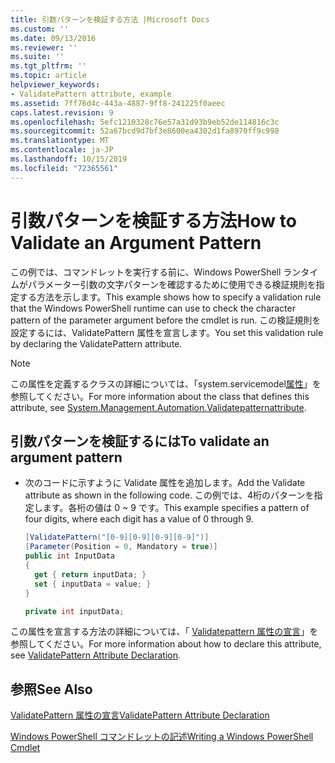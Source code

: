 ```yaml
---
title: 引数パターンを検証する方法 |Microsoft Docs
ms.custom: ''
ms.date: 09/13/2016
ms.reviewer: ''
ms.suite: ''
ms.tgt_pltfrm: ''
ms.topic: article
helpviewer_keywords:
- ValidatePattern attribute, example
ms.assetid: 7ff76d4c-443a-4887-9ff8-241225f0aeec
caps.latest.revision: 9
ms.openlocfilehash: 5efc1210328c76e57a31d93b9eb52de114816c3c
ms.sourcegitcommit: 52a67bcd9d7bf3e8600ea4302d1fa8970ff9c998
ms.translationtype: MT
ms.contentlocale: ja-JP
ms.lasthandoff: 10/15/2019
ms.locfileid: "72365561"
---
```

# <a name="how-to-validate-an-argument-pattern"></a><span data-ttu-id="c6348-102">引数パターンを検証する方法</span><span class="sxs-lookup"><span data-stu-id="c6348-102">How to Validate an Argument Pattern</span></span>

<span data-ttu-id="c6348-103">この例では、コマンドレットを実行する前に、Windows PowerShell ランタイムがパラメーター引数の文字パターンを確認するために使用できる検証規則を指定する方法を示します。</span><span class="sxs-lookup"><span data-stu-id="c6348-103">This example shows how to specify a validation rule that the Windows PowerShell runtime can use to check the character pattern of the parameter argument before the cmdlet is run.</span></span> <span data-ttu-id="c6348-104">この検証規則を設定するには、ValidatePattern 属性を宣言します。</span><span class="sxs-lookup"><span data-stu-id="c6348-104">You set this validation rule by declaring the ValidatePattern attribute.</span></span>

> [!NOTE]
> <span data-ttu-id="c6348-105">この属性を定義するクラスの詳細については、「system.servicemodel[属性](/dotnet/api/System.Management.Automation.ValidatePatternAttribute)」を参照してください。</span><span class="sxs-lookup"><span data-stu-id="c6348-105">For more information about the class that defines this attribute, see [System.Management.Automation.Validatepatternattribute](/dotnet/api/System.Management.Automation.ValidatePatternAttribute).</span></span>

## <a name="to-validate-an-argument-pattern"></a><span data-ttu-id="c6348-106">引数パターンを検証するには</span><span class="sxs-lookup"><span data-stu-id="c6348-106">To validate an argument pattern</span></span>

- <span data-ttu-id="c6348-107">次のコードに示すように Validate 属性を追加します。</span><span class="sxs-lookup"><span data-stu-id="c6348-107">Add the Validate attribute as shown in the following code.</span></span> <span data-ttu-id="c6348-108">この例では、4桁のパターンを指定します。各桁の値は 0 ~ 9 です。</span><span class="sxs-lookup"><span data-stu-id="c6348-108">This example specifies a pattern of four digits, where each digit has a value of 0 through 9.</span></span>

    ```csharp
    [ValidatePattern("[0-9][0-9][0-9][0-9]")]
    [Parameter(Position = 0, Mandatory = true)]
    public int InputData
    {
      get { return inputData; }
      set { inputData = value; }
    }

    private int inputData;
    ```

<span data-ttu-id="c6348-109">この属性を宣言する方法の詳細については、「 [Validatepattern 属性の宣言](./validatepattern-attribute-declaration.md)」を参照してください。</span><span class="sxs-lookup"><span data-stu-id="c6348-109">For more information about how to declare this attribute, see [ValidatePattern Attribute Declaration](./validatepattern-attribute-declaration.md).</span></span>

## <a name="see-also"></a><span data-ttu-id="c6348-110">参照</span><span class="sxs-lookup"><span data-stu-id="c6348-110">See Also</span></span>

[<span data-ttu-id="c6348-111">ValidatePattern 属性の宣言</span><span class="sxs-lookup"><span data-stu-id="c6348-111">ValidatePattern Attribute Declaration</span></span>](./validatepattern-attribute-declaration.md)

[<span data-ttu-id="c6348-112">Windows PowerShell コマンドレットの記述</span><span class="sxs-lookup"><span data-stu-id="c6348-112">Writing a Windows PowerShell Cmdlet</span></span>](./writing-a-windows-powershell-cmdlet.md)
